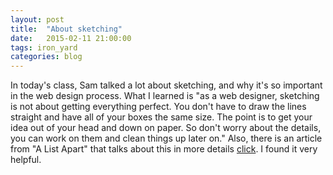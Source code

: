 ```yaml
---
layout: post
title:  "About sketching"
date:   2015-02-11 21:00:00
tags: iron_yard
categories: blog
---
```

In today's class, Sam talked a lot about sketching, and why it's so important in the web design process. What I learned is "as a web designer, sketching is not about getting everything perfect. You don't have to draw the lines straight and have all of your boxes the same size. The point is to get your idea out of your head and down on paper. So don't worry about the details, you can work on them and clean things up later on." Also, there is an article from "A List Apart" that talks about this in more details [click](http://alistapart.com/article/sketching-the-visual-thinking-power-tool). I found it very helpful. 